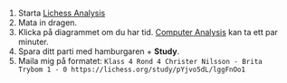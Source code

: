 1. Starta [Lichess Analysis](LICHESS/analysis)
2. Mata in dragen.
3. Klicka på diagrammet om du har tid. [Computer Analysis](../files/Screenshot_2024-02-24.png) kan ta ett par minuter.
4. Spara ditt parti med hamburgaren + **Study**.
5. Maila mig på formatet: `Klass 4 Rond 4 Christer Nilsson - Brita Trybom 1 - 0 https://lichess.org/study/pYjvo5dL/lggFnOo1`
